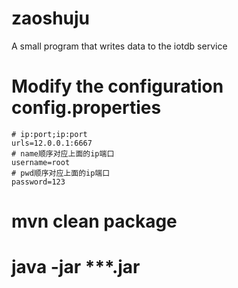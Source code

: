 # zaoshuju
A small program that writes data to the iotdb service

# Modify the configuration config.properties
```
# ip:port;ip:port
urls=12.0.0.1:6667
# name顺序对应上面的ip端口
username=root
# pwd顺序对应上面的ip端口
password=123

````
# mvn clean package

# java -jar ***.jar
